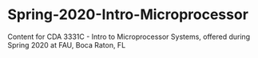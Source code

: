 # Spring-2020-Intro-Microprocessor
Content for CDA 3331C - Intro to Microprocessor Systems, offered during Spring 2020 at FAU, Boca Raton, FL
